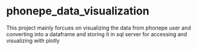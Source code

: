 # phonepe_data_visualization
This project mainly forcues on visualizing the data from phonepe user and converting into a dataframe and storing it in sql server for accessing and visualizing with plotly
